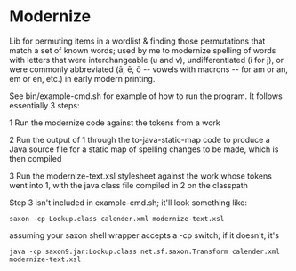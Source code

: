 Modernize
=========

Lib for permuting items in a wordlist & finding those permutations that match
a set of known words; used by me to modernize spelling of words with letters
that were interchangeable (u and v), undifferentiated (i for j), or were commonly 
abbreviated (ā, ē, ō -- vowels with macrons -- for am or an, em or en, etc.) in
early modern printing.

See bin/example-cmd.sh for example of how to run the program. It follows essentially 
3 steps:

   1 Run the modernize code against the tokens from a work

   2 Run the output of 1 through the to-java-static-map code to produce a Java 
   source file for a static map of spelling changes to be made, which is then 
   compiled

   3 Run the modernize-text.xsl stylesheet against the work whose tokens went 
   into 1, with the java class file compiled in 2 on the classpath

Step 3 isn't included in example-cmd.sh; it'll look something like:

  `saxon -cp Lookup.class calender.xml modernize-text.xsl`

assuming your saxon shell wrapper accepts a -cp switch; if it doesn't, it's

   `java -cp saxon9.jar:Lookup.class net.sf.saxon.Transform calender.xml modernize-text.xsl`

